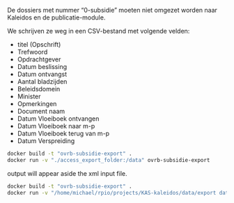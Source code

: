 


De dossiers met nummer “0-subsidie” moeten niet omgezet worden naar Kaleidos en de publicatie-module. 

We schrijven ze weg in een CSV-bestand met volgende velden:
  - titel (Opschrift)
  - Trefwoord
  - Opdrachtgever
  - Datum beslissing
  - Datum ontvangst
  - Aantal bladzijden
  - Beleidsdomein
  - Minister
  - Opmerkingen
  - Document naam
  - Datum Vloeiboek ontvangen
  - Datum Vloeiboek naar m-p
  - Datum Vloeiboek terug van m-p
  - Datum Verspreiding

```sh
docker build -t "ovrb-subsidie-export" .
docker run -v "./access_export_folder:/data" ovrb-subsidie-export
```

output will appear aside the xml input file.


```sh
docker build -t "ovrb-subsidie-export" .
docker run -v "/home/michael/rpio/projects/KAS-kaleidos/data/export data access Publicaties/:/data" ovrb-subsidie-export
```
